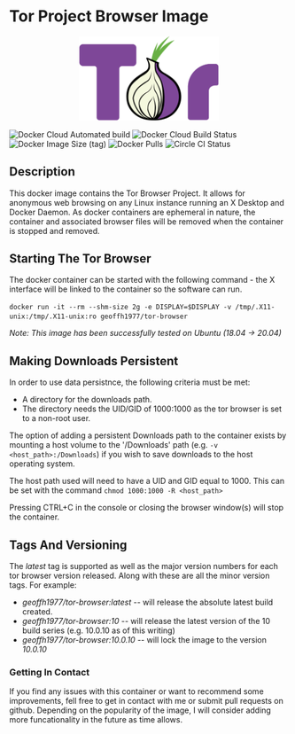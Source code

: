 # Tor Project Browser Image #

<p align="center">
<img src="https://github.com/geoffh1977/docker-tor-browser/raw/master/images/tor_logo.png" width="50%" height="50%" text-align="center">
</p>

![Docker Cloud Automated build](https://img.shields.io/docker/cloud/automated/geoffh1977/tor-browser?style=plastic) ![Docker Cloud Build Status](https://img.shields.io/docker/cloud/build/geoffh1977/tor-browser?style=plastic) ![Docker Image Size (tag)](https://img.shields.io/docker/image-size/geoffh1977/tor-browser/latest?style=plastic) ![Docker Pulls](https://img.shields.io/docker/pulls/geoffh1977/tor-browser?style=plastic) ![Circle CI Status](https://img.shields.io/circleci/build/github/geoffh1977/docker-tor-browser/main?label=cirecleci&style=plastic&token=29ad39274db889dc198cfebe664f65068191be10)

## Description ##
This docker image contains the Tor Browser Project. It allows for anonymous web browsing on any Linux instance running an X Desktop and Docker Daemon. As docker containers are ephemeral in nature, the container and associated browser files will be removed when the container is stopped and removed.

## Starting The Tor Browser ##
The docker container can be started with the following command - the X interface will be linked to the container so the software can run.

`docker run -it --rm --shm-size 2g -e DISPLAY=$DISPLAY -v /tmp/.X11-unix:/tmp/.X11-unix:ro geoffh1977/tor-browser`

_Note: This image has been successfully tested on Ubuntu (18.04 -> 20.04)_

## Making Downloads Persistent ##
In order to use data persistnce, the following criteria must be met:

* A directory for the downloads path.
* The directory needs the UID/GID of 1000:1000 as the tor browser is set to a non-root user.

The option of adding a persistent Downloads path to the container exists by mounting a host volume to the '/Downloads' path (e.g. `-v <host_path>:/Downloads`) if you wish to save downloads to the host operating system.

The host path used will need to have a UID and GID equal to 1000. This can be set with the command `chmod 1000:1000 -R <host_path>`

Pressing CTRL+C in the console or closing the browser window(s) will stop the container.

## Tags And Versioning ###

The _latest_ tag is supported as well as the major version numbers for each tor browser version released. Along with these are all the minor version tags. For example:

* *geoffh1977/tor-browser:latest* -- will release the absolute latest build created.
* *geoffh1977/tor-browser:10* -- will release the latest version of the 10 build series (e.g. 10.0.10 as of this writing)
* *geoffh1977/tor-browser:10.0.10* -- will lock the image to the version _10.0.10_

### Getting In Contact ###
If you find any issues with this container or want to recommend some improvements, fell free to get in contact with me or submit pull requests on github. Depending on the popularity of the image, I will consider adding more funcationality in the future as time allows.
